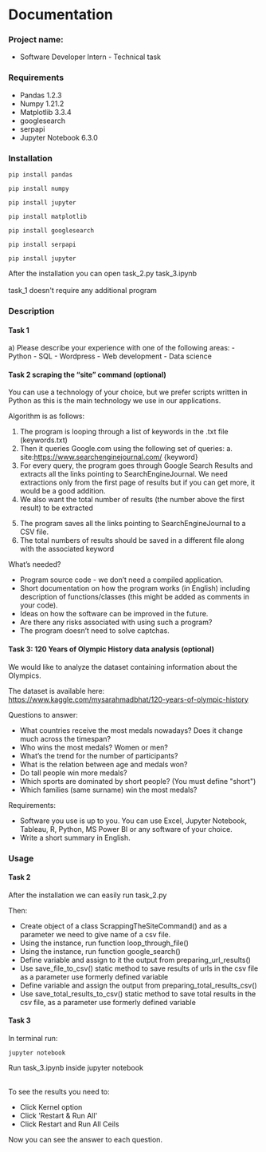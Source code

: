 <h1> Documentation  </h1>

<h3>Project name: </h5>

* Software Developer Intern - Technical task 



<h3> Requirements </h3>

* Pandas 1.2.3
* Numpy 1.21.2
* Matplotlib 3.3.4
* googlesearch
* serpapi
* Jupyter Notebook 6.3.0

<h3> Installation </h3>

```
pip install pandas

pip install numpy

pip install jupyter

pip install matplotlib

pip install googlesearch

pip install serpapi

pip install jupyter
```
<p>After the installation you can open task_2.py task_3.ipynb<br>
     <br> task_1  doesn't require any additional program 
</p>

<h3> Description </h3>

<h4>Task 1 </h4> 
<p>a) Please describe your experience with one of the following areas:
- Python
- SQL
- Wordpress
- Web development
- Data science  </p>

<h4> Task 2 scraping the “site” command (optional) </h4>
<p>You can use a technology of your choice, but we prefer scripts written in Python as this is the
main technology we use in our applications.

Algorithm is as follows:
1. The program is looping through a list of keywords in the .txt file (keywords.txt)
2. Then it queries Google.com using the following set of queries:
a. site:https://www.searchenginejournal.com/ {keyword}
3. For every query, the program  goes through Google Search Results and extracts all the
links pointing to SearchEngineJournal. We need extractions only from the first page
of results but if you can get more, it would be a good addition.
4. We also want the total number of results (the number above the first result) to be
extracted </p>
5. The program saves all the links pointing to SearchEngineJournal to a CSV file.
6. The total numbers of results should be saved in a different file along with the associated
keyword

What’s needed?
- Program source code - we don’t need a compiled application.
- Short documentation on how the program works (in English) including description of
functions/classes (this might be added as comments in your code).
- Ideas on how the software can be improved in the future.
- Are there any risks associated with using such a program?
- The program doesn’t need to solve captchas.

<h4> Task 3: 120 Years of Olympic History data analysis
(optional) </h4>

<p>We would like to analyze the dataset containing information about the Olympics.

The dataset is available here:
https://www.kaggle.com/mysarahmadbhat/120-years-of-olympic-history

Questions to answer:
- What countries receive the most medals nowadays? Does it change much across the
timespan?
- Who wins the most medals? Women or men?
- What’s the trend for the number of participants?
- What is the relation between age and medals won?
- Do tall people win more medals?
- Which sports are dominated by short people? (You must define "short")
- Which families (same surname) win the most medals?</p>

Requirements:
- Software you use is up to you. You can use Excel, Jupyter Notebook, Tableau, R,
Python, MS Power BI or any software of your choice.
- Write a short summary in English.


<h3> Usage </h3>

<h4> Task 2 </h4>

<p>
After the installation we can easily run task_2.py

Then: 
* Create object of a class ScrappingTheSiteCommand() and as a parameter we need to give name of a csv file.
* Using the instance, run function loop_through_file()
* Using the instance, run function google_search()
* Define variable and assign to it the output from preparing_url_results() 
* Use save_file_to_csv() static method to save results of urls in the csv file as a parameter use formerly defined variable
* Define variable and assign the output from preparing_total_results_csv()
*  Use save_total_results_to_csv() static method to save total results in the csv file, as a parameter use formerly defined variable

<h4> Task 3 </h4>
<p> In terminal run: </p>

```
jupyter notebook
```

<p> Run task_3.ipynb inside jupyter notebook
<br><br>

To see the results you need to:
* Click Kernel option
* Click 'Restart & Run All'
* Click Restart and Run All Ceils

Now you can see the answer to each question.


</p>

